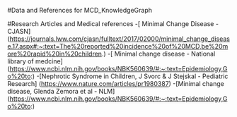 #Data and References for MCD_KnowledgeGraph

#Research Articles and Medical references
-[ Minimal Change Disease - CJASN] (https://journals.lww.com/cjasn/fulltext/2017/02000/minimal_change_disease.17.aspx#:~:text=The%20reported%20incidence%20of%20MCD,be%20more%20rapid%20in%20children.)
-[ Minimal change disease - National library of medcine] (https://www.ncbi.nlm.nih.gov/books/NBK560639/#:~:text=Epidemiology,Go%20to:)
-[Nephrotic Syndrome in Children, J Svorc & J Stejskal - Pediatric Research] (https://www.nature.com/articles/pr1980387)
-[Minimal change disease, Glenda Zemora et al - NLM] (https://www.ncbi.nlm.nih.gov/books/NBK560639/#:~:text=Epidemiology,Go%20to:)
